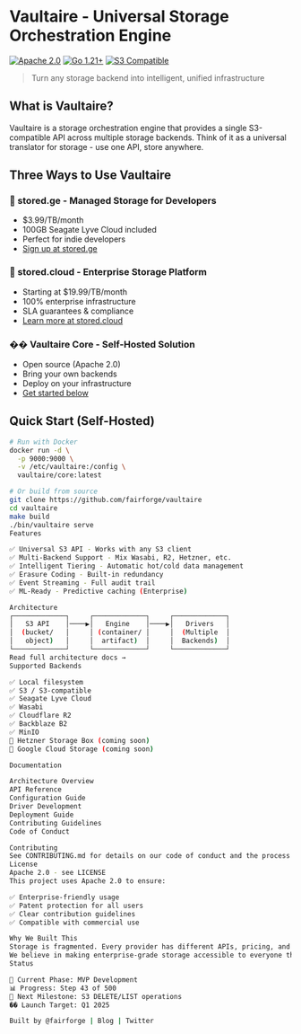 # Vaultaire - Universal Storage Orchestration Engine

[![Apache 2.0](https://img.shields.io/badge/license-Apache%202.0-blue.svg)](LICENSE)
[![Go 1.21+](https://img.shields.io/badge/go-1.21+-00ADD8.svg)](https://go.dev/)
[![S3 Compatible](https://img.shields.io/badge/S3-Compatible-orange.svg)](docs/s3-api.md)

> Turn any storage backend into intelligent, unified infrastructure

## What is Vaultaire?

Vaultaire is a storage orchestration engine that provides a single S3-compatible API across multiple storage backends. Think of it as a universal translator for storage - use one API, store anywhere.

## Three Ways to Use Vaultaire

### 🚀 stored.ge - Managed Storage for Developers
- $3.99/TB/month
- 100GB Seagate Lyve Cloud included
- Perfect for indie developers
- [Sign up at stored.ge](https://stored.ge)

### 🏢 stored.cloud - Enterprise Storage Platform  
- Starting at $19.99/TB/month
- 100% enterprise infrastructure
- SLA guarantees & compliance
- [Learn more at stored.cloud](https://stored.cloud)

### ��️ Vaultaire Core - Self-Hosted Solution
- Open source (Apache 2.0)
- Bring your own backends
- Deploy on your infrastructure
- [Get started below](#quick-start)

## Quick Start (Self-Hosted)

```bash
# Run with Docker
docker run -d \
  -p 9000:9000 \
  -v /etc/vaultaire:/config \
  vaultaire/core:latest

# Or build from source
git clone https://github.com/fairforge/vaultaire
cd vaultaire
make build
./bin/vaultaire serve
Features

✅ Universal S3 API - Works with any S3 client
✅ Multi-Backend Support - Mix Wasabi, R2, Hetzner, etc.
✅ Intelligent Tiering - Automatic hot/cold data management
✅ Erasure Coding - Built-in redundancy
✅ Event Streaming - Full audit trail
✅ ML-Ready - Predictive caching (Enterprise)

Architecture
┌─────────────┐     ┌─────────────┐     ┌─────────────┐
│   S3 API    │────▶│   Engine    │────▶│   Drivers   │
│  (bucket/   │     │ (container/ │     │  (Multiple  │
│   object)   │     │  artifact)  │     │  Backends)  │
└─────────────┘     └─────────────┘     └─────────────┘
Read full architecture docs →
Supported Backends

✅ Local filesystem
✅ S3 / S3-compatible
✅ Seagate Lyve Cloud
✅ Wasabi
✅ Cloudflare R2
✅ Backblaze B2
✅ MinIO
🔄 Hetzner Storage Box (coming soon)
🔄 Google Cloud Storage (coming soon)

Documentation

Architecture Overview
API Reference
Configuration Guide
Driver Development
Deployment Guide
Contributing Guidelines
Code of Conduct

Contributing
See CONTRIBUTING.md for details on our code of conduct and the process for submitting pull requests.
License
Apache 2.0 - see LICENSE
This project uses Apache 2.0 to ensure:

✅ Enterprise-friendly usage
✅ Patent protection for all users
✅ Clear contribution guidelines
✅ Compatible with commercial use

Why We Built This
Storage is fragmented. Every provider has different APIs, pricing, and capabilities. Vaultaire unifies them all behind a single, intelligent interface.
We believe in making enterprise-grade storage accessible to everyone through intelligent orchestration.
Status

🚧 Current Phase: MVP Development
📊 Progress: Step 43 of 500
🎯 Next Milestone: S3 DELETE/LIST operations
�� Launch Target: Q1 2025

Built by @fairforge | Blog | Twitter
